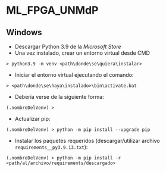 # ML_FPGA_UNMdP


## Windows
- Descargar Python 3.9 de la *Microsoft Store*
- Una vez instalado, crear un entorno virtual desde CMD

```{cmd}
> python3.9 -m venv <path\donde\se\quiera\instalar>
```

- Iniciar el entorno virtual ejecutando el comando:
```{cmd}
> <path\donde\se\haya\instalado>\bin\activate.bat
```

- Debería verse de la siguiente forma:

```{cmd}
(.nombreDelVenv) > 
```

- Actualizar pip:
```{cmd}
(.nombreDelVenv) > python -m pip install --upgrade pip
```

- Instalar los paquetes requeridos (descargar/utilizar archivo `requirements__py3.9.13.txt`):
```{cmd}
(.nombreDelVenv) > python -m pip install -r <path/al/archivo/requirements/descargado>
```
